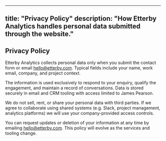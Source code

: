 
---
title: "Privacy Policy"
description: "How Etterby Analytics handles personal data submitted through the website."
---
<section class="max-w-3xl mx-auto px-6 py-16">
  <h1 class="text-3xl font-semibold mb-6">Privacy Policy</h1>
  <p class="opacity-90 mb-4">Etterby Analytics collects personal data only when you submit the contact form or email <a class="underline" href="mailto:hello@etterby.com">hello@etterby.com</a>. Typical fields include your name, work email, company, and project context.</p>
  <p class="opacity-90 mb-4">The information is used exclusively to respond to your enquiry, qualify the engagement, and maintain a record of conversations. Data is stored securely in email and CRM tooling with access limited to James Pearson.</p>
  <p class="opacity-90 mb-4">We do not sell, rent, or share your personal data with third parties. If we agree to collaborate using shared systems (e.g. Slack, project management, analytics platforms) we will use your company-provided access controls.</p>
  <p class="opacity-90">You can request updates or deletion of your information at any time by emailing <a class="underline" href="mailto:hello@etterby.com">hello@etterby.com</a>. This policy will evolve as the services and tooling change.</p>
</section>
